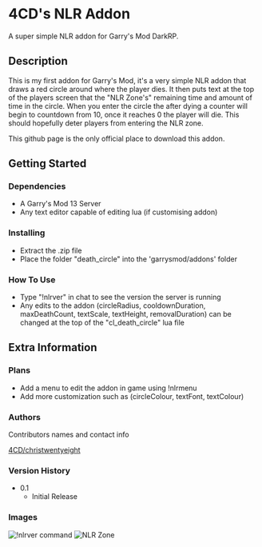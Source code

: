 # 4CD's NLR Addon

A super simple NLR addon for Garry's Mod DarkRP.

## Description

This is my first addon for Garry's Mod, it's a very simple NLR addon that draws a red circle around where the player dies.
It then puts text at the top of the players screen that the "NLR Zone's" remaining time and amount of time in the circle.
When you enter the circle the after dying a counter will begin to countdown from 10, once it reaches 0 the player will die.
This should hopefully deter players from entering the NLR zone.

This github page is the only official place to download this addon.

## Getting Started

### Dependencies

* A Garry's Mod 13 Server
* Any text editor capable of editing lua (if customising addon)

### Installing

* Extract the .zip file
* Place the folder "death_circle" into the 'garrysmod/addons' folder

### How To Use

* Type "!nlrver" in chat to see the version the server is running
* Any edits to the addon (circleRadius, cooldownDuration, maxDeathCount, textScale, textHeight, removalDuration) can be changed at the top of the "cl_death_circle" lua file

## Extra Information

### Plans

* Add a menu to edit the addon in game using !nlrmenu
* Add more customization such as (circleColour, textFont, textColour)

### Authors

Contributors names and contact info

[4CD/christwentyeight](https://steamcommunity.com/id/christwentyeight/)

### Version History

* 0.1
    * Initial Release

### Images

![!nlrver command](https://imgur.com/a/5GynksE)
![NLR Zone](https://imgur.com/a/6u3i1ST)
